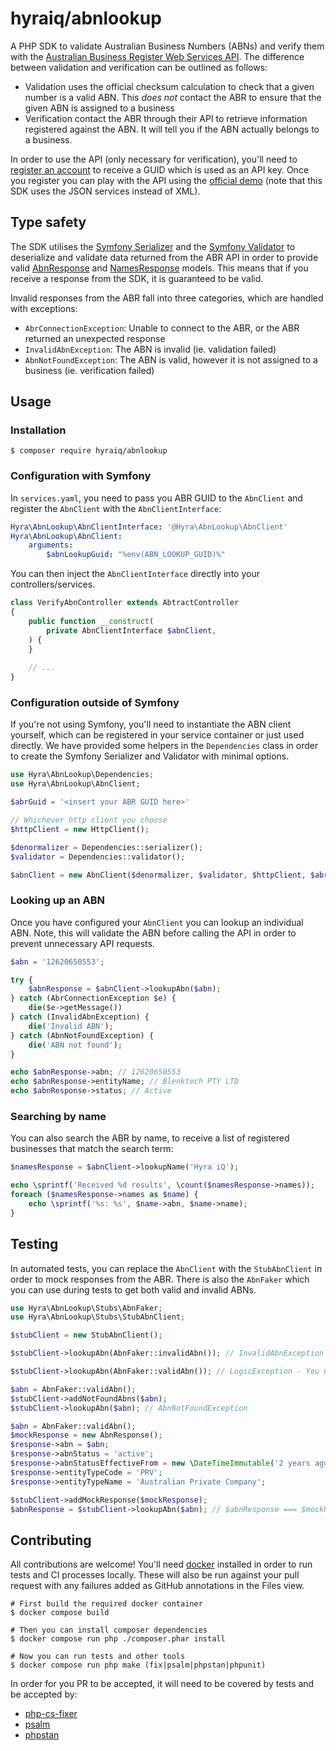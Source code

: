 hyraiq/abnlookup
================

A PHP SDK to validate Australian Business Numbers (ABNs) and verify them with the 
[Australian Business Register Web Services API](https://abr.business.gov.au/Tools/WebServices).
The difference between validation and verification can be outlined as follows:

- Validation uses the official checksum calculation to check that a given number is a valid ABN. This _does not_ contact
    the ABR to ensure that the given ABN is assigned to a business
- Verification contact the ABR through their API to retrieve information registered against the ABN. It will tell you
    if the ABN actually belongs to a business.

In order to use the API (only necessary for verification), you'll need to 
[register an account](https://abr.business.gov.au/Tools/WebServices) to receive a GUID which is used as an API key. 
Once you register you can play with the API using the [official demo](https://abr.business.gov.au/json/) 
(note that this SDK uses the JSON services instead of XML).


## Type safety

The SDK utilises the [Symfony Serializer](https://symfony.com/doc/current/components/serializer.html) and the
[Symfony Validator](https://symfony.com/doc/current/components/validator.html) to deserialize and validate data returned
from the ABR API in order to provide valid [AbnResponse](./src/Model/AbnResponse.php) and 
[NamesResponse](./src/Model/NamesResponse.php) models. This means that if you receive a response from the SDK, it is 
guaranteed to be valid. 

Invalid responses from the ABR fall into three categories, which are handled with exceptions:

- `AbrConnectionException`: Unable to connect to the ABR, or the ABR returned an unexpected response
- `InvalidAbnException`: The ABN is invalid (ie. validation failed)
- `AbnNotFoundException`: The ABN is valid, however it is not assigned to a business (ie. verification failed)


## Usage

### Installation

```shell
$ composer require hyraiq/abnlookup
```

### Configuration with Symfony

In `services.yaml`, you need to pass you ABR GUID to the `AbnClient` and register the `AbnClient` with the 
`AbnClientInterface`:

```yaml
Hyra\AbnLookup\AbnClientInterface: '@Hyra\AbnLookup\AbnClient'
Hyra\AbnLookup\AbnClient:
    arguments:
        $abnLookupGuid: "%env(ABN_LOOKUP_GUID)%"
```

You can then inject the `AbnClientInterface` directly into your controllers/services.

```php
class VerifyAbnController extends AbtractController
{
    public function __construct(
        private AbnClientInterface $abnClient,
    ) {
    }
    
    // ...  
}
```

### Configuration outside of Symfony

If you're not using Symfony, you'll need to instantiate the ABN client yourself, which can be registered in your service
container or just used directly. We have provided some helpers in the `Dependencies` class in order to create the
Symfony Serializer and Validator with minimal options.

```php
use Hyra\AbnLookup\Dependencies;
use Hyra\AbnLookup\AbnClient;

$abrGuid = '<insert your ABR GUID here>'

// Whichever http client you choose
$httpClient = new HttpClient();

$denormalizer = Dependencies::serializer();
$validator = Dependencies::validator();

$abnClient = new AbnClient($denormalizer, $validator, $httpClient, $abrGuid);
```

### Looking up an ABN

Once you have configured your `AbnClient` you can lookup an individual ABN. Note, this will validate the ABN before
calling the API in order to prevent unnecessary API requests.

```php
$abn = '12620650553';

try {
    $abnResponse = $abnClient->lookupAbn($abn);
} catch (AbrConnectionException $e) {
    die($e->getMessage())
} catch (InvalidAbnException) {
    die('Invalid ABN');
} catch (AbnNotFoundException) {
    die('ABN not found');
}

echo $abnResponse->abn; // 12620650553
echo $abnResponse->entityName; // Blenktech PTY LTD
echo $abnResponse->status; // Active
```

### Searching by name

You can also search the ABR by name, to receive a list of registered businesses that match the search term:

```php
$namesResponse = $abnClient->lookupName('Hyra iQ');

echo \sprintf('Received %d results', \count($namesResponse->names));
foreach ($namesResponse->names as $name) {
    echo \sprintf('%s: %s', $name->abn, $name->name);
}
```

## Testing

In automated tests, you can replace the `AbnClient` with the `StubAbnClient` in order to mock responses from the ABR.
There is also the `AbnFaker` which you can use during tests to get both valid and invalid ABNs.

```php
use Hyra\AbnLookup\Stubs\AbnFaker;
use Hyra\AbnLookup\Stubs\StubAbnClient;

$stubClient = new StubAbnClient();

$stubClient->lookupAbn(AbnFaker::invalidAbn()); // InvalidAbnException - Note, the stub still uses the validator

$stubClient->lookupAbn(AbnFaker::validAbn()); // LogicException - You need to tell the stub how to respond to specific queries

$abn = AbnFaker::validAbn();
$stubClient->addNotFoundAbns($abn);
$stubClient->lookupAbn($abn); // AbnNotFoundException

$abn = AbnFaker::validAbn();
$mockResponse = new AbnResponse();
$response->abn = $abn;
$response->abnStatus = 'active';
$response->abnStatusEffectiveFrom = new \DateTimeImmutable('2 years ago');
$response->entityTypeCode = 'PRV';
$response->entityTypeName = 'Australian Private Company';

$stubClient->addMockResponse($mockResponse);
$abnResponse = $stubClient->lookupAbn($abn); // $abnResponse === $mockResponse
```


## Contributing

All contributions are welcome! You'll need [docker](https://docs.docker.com/engine/install/) installed in order to
run tests and CI processes locally. These will also be run against your pull request with any failures added as
GitHub annotations in the Files view.

```shell
# First build the required docker container
$ docker compose build

# Then you can install composer dependencies
$ docker compose run php ./composer.phar install

# Now you can run tests and other tools
$ docker compose run php make (fix|psalm|phpstan|phpunit)
```

In order for you PR to be accepted, it will need to be covered by tests and be accepted by:

- [php-cs-fixer](https://github.com/FriendsOfPhp/PHP-CS-Fixer)
- [psalm](https://github.com/vimeo/psalm/)
- [phpstan](https://github.com/phpstan/phpstan)
